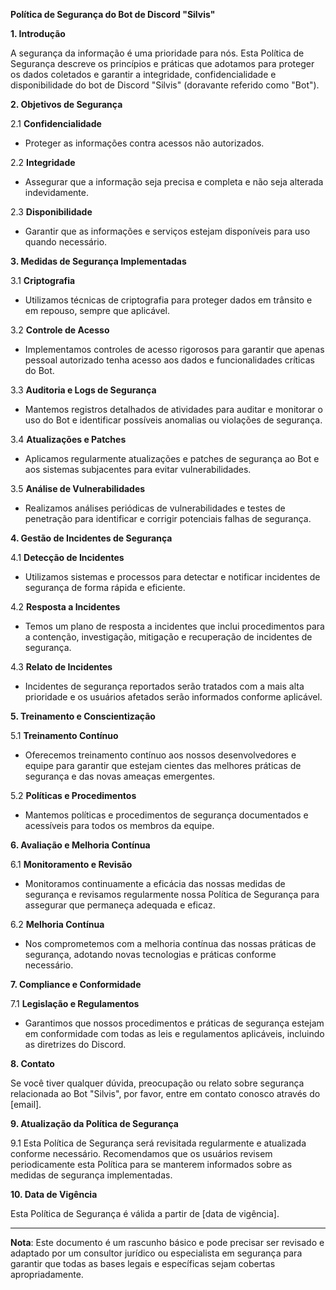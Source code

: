 **Política de Segurança do Bot de Discord "Silvis"**

**1. Introdução**

A segurança da informação é uma prioridade para nós. Esta Política de Segurança descreve os princípios e práticas que adotamos para proteger os dados coletados e garantir a integridade, confidencialidade e disponibilidade do bot de Discord "Silvis" (doravante referido como "Bot"). 

**2. Objetivos de Segurança**

2.1 **Confidencialidade**
   - Proteger as informações contra acessos não autorizados.

2.2 **Integridade**
   - Assegurar que a informação seja precisa e completa e não seja alterada indevidamente.

2.3 **Disponibilidade**
   - Garantir que as informações e serviços estejam disponíveis para uso quando necessário.

**3. Medidas de Segurança Implementadas**

3.1 **Criptografia**
   - Utilizamos técnicas de criptografia para proteger dados em trânsito e em repouso, sempre que aplicável.

3.2 **Controle de Acesso**
   - Implementamos controles de acesso rigorosos para garantir que apenas pessoal autorizado tenha acesso aos dados e funcionalidades críticas do Bot.

3.3 **Auditoria e Logs de Segurança**
   - Mantemos registros detalhados de atividades para auditar e monitorar o uso do Bot e identificar possíveis anomalias ou violações de segurança.

3.4 **Atualizações e Patches**
   - Aplicamos regularmente atualizações e patches de segurança ao Bot e aos sistemas subjacentes para evitar vulnerabilidades.

3.5 **Análise de Vulnerabilidades**
   - Realizamos análises periódicas de vulnerabilidades e testes de penetração para identificar e corrigir potenciais falhas de segurança.

**4. Gestão de Incidentes de Segurança**

4.1 **Detecção de Incidentes**
   - Utilizamos sistemas e processos para detectar e notificar incidentes de segurança de forma rápida e eficiente.

4.2 **Resposta a Incidentes**
   - Temos um plano de resposta a incidentes que inclui procedimentos para a contenção, investigação, mitigação e recuperação de incidentes de segurança.

4.3 **Relato de Incidentes**
   - Incidentes de segurança reportados serão tratados com a mais alta prioridade e os usuários afetados serão informados conforme aplicável.

**5. Treinamento e Conscientização**

5.1 **Treinamento Contínuo**
   - Oferecemos treinamento contínuo aos nossos desenvolvedores e equipe para garantir que estejam cientes das melhores práticas de segurança e das novas ameaças emergentes.

5.2 **Políticas e Procedimentos**
   - Mantemos políticas e procedimentos de segurança documentados e acessíveis para todos os membros da equipe.

**6. Avaliação e Melhoria Contínua**

6.1 **Monitoramento e Revisão**
   - Monitoramos continuamente a eficácia das nossas medidas de segurança e revisamos regularmente nossa Política de Segurança para assegurar que permaneça adequada e eficaz.

6.2 **Melhoria Contínua**
   - Nos comprometemos com a melhoria contínua das nossas práticas de segurança, adotando novas tecnologias e práticas conforme necessário.

**7. Compliance e Conformidade**

7.1 **Legislação e Regulamentos**
   - Garantimos que nossos procedimentos e práticas de segurança estejam em conformidade com todas as leis e regulamentos aplicáveis, incluindo as diretrizes do Discord.

**8. Contato**

Se você tiver qualquer dúvida, preocupação ou relato sobre segurança relacionada ao Bot "Silvis", por favor, entre em contato conosco através do [email].

**9. Atualização da Política de Segurança**

9.1 Esta Política de Segurança será revisitada regularmente e atualizada conforme necessário. Recomendamos que os usuários revisem periodicamente esta Política para se manterem informados sobre as medidas de segurança implementadas.

**10. Data de Vigência**

Esta Política de Segurança é válida a partir de [data de vigência].

---

**Nota**: Este documento é um rascunho básico e pode precisar ser revisado e adaptado por um consultor jurídico ou especialista em segurança para garantir que todas as bases legais e específicas sejam cobertas apropriadamente.

